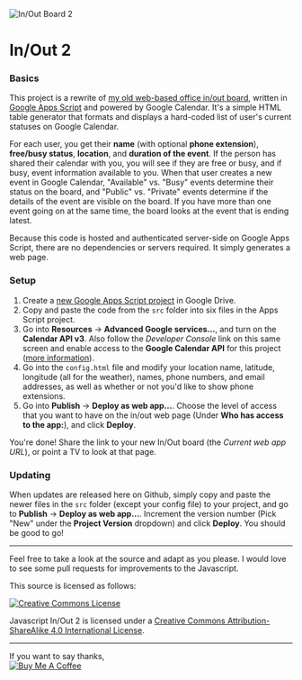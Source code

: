 ![In/Out Board 2](http://i.imgur.com/8FcMfsp.jpg)

# In/Out 2

### Basics

This project is a rewrite of [my old web-based office in/out board](https://github.com/xd1936/inout), written in [Google Apps Script](https://developers.google.com/apps-script/) and powered by Google Calendar. It's a simple HTML table generator that formats and displays a hard-coded list of user's current statuses on Google Calendar.

For each user, you get their **name** (with optional **phone extension**), **free/busy status**, **location**, and **duration of the event**. If the person has shared their calendar with you, you will see if they are free or busy, and if busy, event information available to you. When that user creates a new event in Google Calendar, "Available" vs. "Busy" events determine their status on the board, and "Public" vs. "Private" events determine if the details of the event are visible on the board. If you have more than one event going on at the same time, the board looks at the event that is ending latest.

Because this code is hosted and authenticated server-side on Google Apps Script, there are no dependencies or servers required. It simply generates a web page.

### Setup

1. Create a [new Google Apps Script project](https://script.google.com/) in Google Drive.
2. Copy and paste the code from the `src` folder into six files in the Apps Script project.
3. Go into **Resources** → **Advanced Google services...**, and turn on the **Calendar API v3**. Also follow the *Developer Console* link on this same screen and enable access to the **Google Calendar API** for this project ([more information](https://developers.google.com/apps-script/guides/services/advanced)).
4. Go into the `config.html` file and modify your location name, latitude, longitude (all for the weather), names, phone numbers, and email addresses, as well as whether or not you'd like to show phone extensions.
5. Go into **Publish** → **Deploy as web app...**. Choose the level of access that you want to have on the in/out web page (Under **Who has access to the app:**), and click **Deploy**.

You're done! Share the link to your new In/Out board (the *Current web app URL*), or point a TV to look at that page.

### Updating

When updates are released here on Github, simply copy and paste the newer files in the `src` folder (except your config file) to your project, and go to **Publish** → **Deploy as web app...**. Increment the version number (Pick "New" under the **Project Version** dropdown) and click **Deploy**. You should be good to go!

- - -

Feel free to take a look at the source and adapt as you please. I would love to see some pull requests for improvements to the Javascript.

This source is licensed as follows:

[![Creative Commons License](https://i.creativecommons.org/l/by-sa/4.0/88x31.png)](http://creativecommons.org/licenses/by-sa/4.0/)

<span xmlns:dct="http://purl.org/dc/terms/" property="dct:title">Javascript In/Out 2</span> is licensed under a [Creative Commons Attribution-ShareAlike 4.0 International License](http://creativecommons.org/licenses/by-sa/4.0/).

- - -

If you want to say thanks,  
[![Buy Me A Coffee](https://www.buymeacoffee.com/assets/img/custom_images/white_img.png)](https://buymeacoff.ee/leoherzog)
